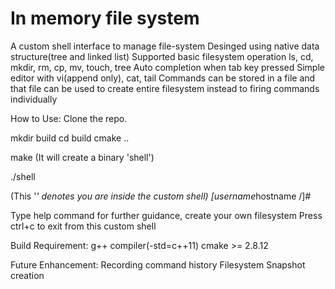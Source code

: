 # In memory file system

A custom shell interface to manage file-system
Desinged using native data structure(tree and linked list)
Supported basic filesystem operation ls, cd, mkdir, rm, cp, mv, touch, tree
Auto completion when tab key pressed
Simple editor with vi(append only), cat, tail
Commands can be stored in a file and that file can be used to create entire filesystem instead to firing 
commands individually


How to Use:
Clone the repo.

mkdir build
cd build
cmake ..

make 
(It will create a binary 'shell')

./shell

(This '*' denotes you are inside the custom shell)
[username*hostname /]#

Type help command for further guidance, create your own filesystem
Press ctrl+c to exit from this custom shell

Build Requirement:
g++ compiler(-std=c++11)
cmake >= 2.8.12


Future Enhancement:
Recording command history
Filesystem Snapshot creation
